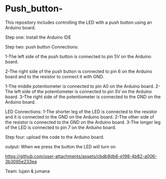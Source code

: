 # Push_button-
This repository includes controlling the LED with a push button using an Arduino board.

Step one:
Install the Arduino IDE

Step two:
push button Connections:

1-The left side of the push button is connected to pin 5V on the Arduino board.


2-The right side of the push button is connected to pin 6 on the Arduino board and to the resistor to connect it with GND.



1-The middle potentiometer is connected to pin A0 on the Arduino board.
2-The left side of the potentiometer is connected to pin 5V on the Arduino board.
3-The right side of the potentiometer is connected to the GND on the Arduino board.


LED Connections:
1-The shorter leg of the LED is connected to the resistor and it is connected to the GND on the Arduino board.
2-The other side of the resistor is connected to the GND on the Arduino board.
3-The longer leg of the LED is connected to pin 7 on the Arduino board.

Step four:
upload the code to the Arduino board.

output:
When we press the button the LED will turn on

https://github.com/user-attachments/assets/cbdb9db6-e198-4b82-a006-3b3085e233ea


Team: lujain & jumana

